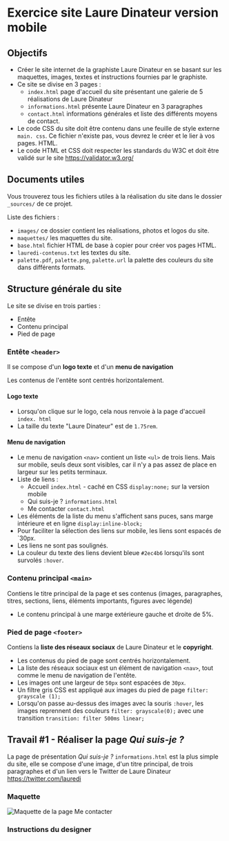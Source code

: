 # Exercice site Laure Dinateur version mobile

## Objectifs

* Créer le site internet de la graphiste Laure Dinateur en se basant sur les
  maquettes, images, textes et instructions fournies par le graphiste.
* Ce site se divise en 3 pages :
    * `index.html` page d'accueil du site présentant une galerie de 5
      réalisations de Laure Dinateur
    * `informations.html` présente Laure Dinateur en 3 paragraphes
    * `contact.html` informations générales et liste des différents moyens
      de contact.
* Le code CSS du site doit être contenu dans une feuille de style externe `main.
  css`. Ce fichier n'existe pas, vous devrez le créer et le lier à vos pages.
  HTML.
* Le code HTML et CSS doit respecter les standards du W3C et doit être validé
  sur le site https://validator.w3.org/

## Documents utiles

Vous trouverez tous les fichiers utiles à la réalisation du site dans le dossier `_sources/` de ce projet.

Liste des fichiers :
* `images/` ce dossier contient les réalisations, photos et logos du site.
* `maquettes/` les maquettes du site.
* `base.html` fichier HTML de base à copier pour créer vos pages 
  HTML. 
* `lauredi-contenus.txt` les textes du site.
* `palette.pdf`, `palette.png`, `palette.url` la palette des couleurs du site
  dans différents formats.

## Structure générale du site

Le site se divise en trois parties :
* Entête
* Contenu principal
* Pied de page

### Entête `<header>`
Il se compose d'un **logo texte** et d'un **menu de navigation**

Les contenus de l'entête sont centrés horizontalement.

#### Logo texte
* Lorsqu'on clique sur le logo, cela nous renvoie à la page d'accueil `index.
  html`
* La taille du texte "Laure Dinateur" est de `1.75rem`.

#### Menu de navigation

* Le menu de navigation `<nav>` contient un liste `<ul>` de trois liens. Mais
  sur
  mobile,
  seuls
  deux sont
  visibles, car il n'y a pas assez de place en largeur sur les petits terminaux.
* Liste de liens :
    * Accueil `index.html` - caché en CSS `display:none;` sur la version mobile
    * Qui suis-je ? `informations.html`
    * Me contacter `contact.html`
* Les éléments de la liste du menu s'affichent sans puces, sans marge
  intérieure et en ligne `display:inline-block;`
* Pour faciliter la sélection des liens sur mobile, les liens sont espacés de
  `30px.
* Les liens ne sont pas soulignés.
* La couleur du texte des liens devient bleue `#2ec4b6` lorsqu'ils sont
  survolés `:hover`.

### Contenu principal `<main>`
Contiens le titre principal de la page et ses contenus (images, paragraphes,
titres, sections, liens, éléments importants, figures avec légende)

* Le contenu principal à une marge extérieure gauche et droite de 5%.


### Pied de page `<footer>`
Contiens la **liste des réseaux sociaux** de Laure Dinateur et le **copyright**.
* Les contenus du pied de page sont centrés horizontalement.
* La liste des réseaux sociaux est un élément de navigation `<nav>`, tout
  comme le menu de navigation de l'entête.
* Les images ont une largeur de `50px` sont espacées de `30px`.
* Un filtre gris CSS est appliqué aux images du pied de page `filter: grayscale
  (1);`
* Lorsqu'on passe au-dessus des images avec la souris `:hover`, les images
  reprennent des couleurs `filter: grayscale(0);` avec une transition
  `transition: filter 500ms linear;`

## Travail #1 - Réaliser la page _Qui suis-je ?_

La page de présentation _Qui suis-je ?_ `informations.html` est la plus
simple du site,
elle se
compose d'une
image, d'un titre principal, de trois paragraphes et d'un lien vers le
Twitter de Laure Dinateur
https://twitter.com/lauredi

### Maquette
![Maquette de la page Me contacter](_sources/maquettes/présentation.png)

### Instructions du designer



